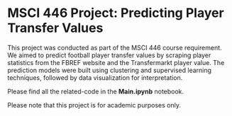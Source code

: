 # MSCI 446 Project: Predicting Player Transfer Values

This project was conducted as part of the MSCI 446 course requirement. We aimed to predict football player transfer values by scraping player statistics from the FBREF website and the Transfermarkt player value. The prediction models were built using clustering and supervised learning techniques, followed by data visualization for interpretation.

Please find all the related-code in the **Main.ipynb** notebook.

Please note that this project is for academic purposes only.
